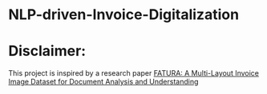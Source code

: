 # NLP-driven-Invoice-Digitalization
# Disclaimer:
This project is inspired by a research paper [FATURA: A Multi-Layout Invoice Image Dataset for Document Analysis and Understanding](https://arxiv.org/abs/2311.11856)

